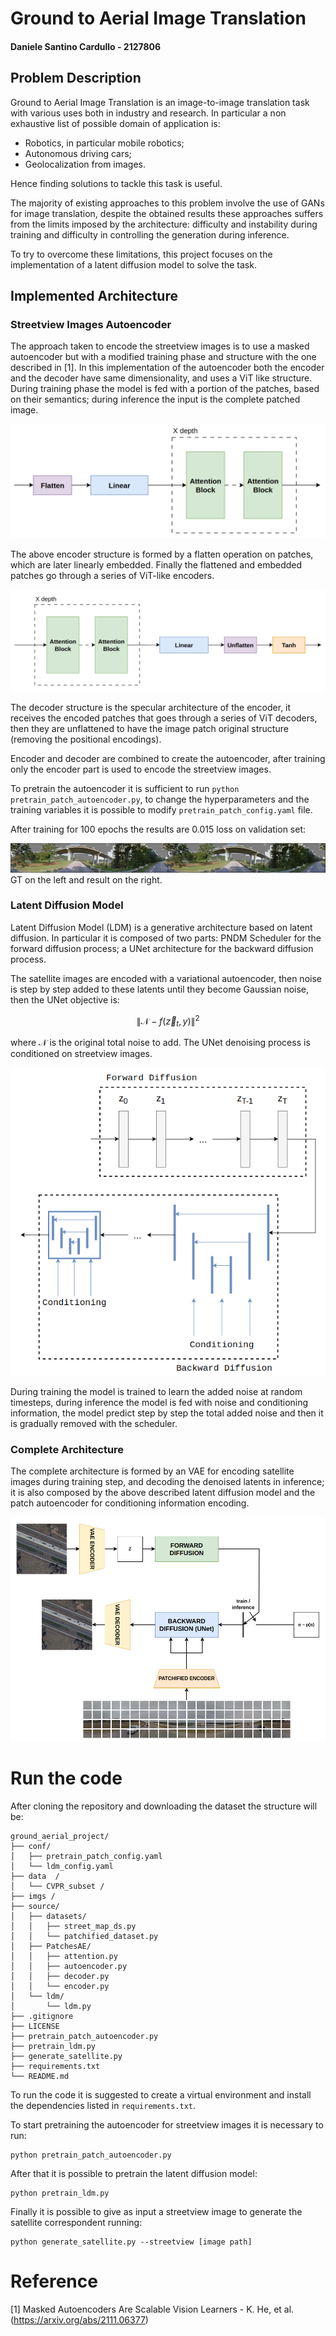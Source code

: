 # Ground to Aerial Image Translation
#### Daniele Santino Cardullo - 2127806

## Problem Description
Ground to Aerial Image Translation is an image-to-image translation task with various uses both in industry and research. In particular a non exhaustive list of possible domain of application is:
- Robotics, in particular mobile robotics;
- Autonomous driving cars;
- Geolocalization from images.

Hence finding solutions to tackle this task is useful.

The majority of existing approaches to this problem involve the use of GANs for image translation, despite the obtained results these approaches suffers from the limits imposed by the architecture: difficulty and instability during training and difficulty in controlling the generation during inference. 

To try to overcome these limitations, this project focuses on the implementation of a latent diffusion model to solve the task.

## Implemented Architecture
### Streetview Images Autoencoder
The approach taken to encode the streetview images is to use a masked autoencoder but with a modified training phase and structure with the one described in [1]. In this implementation of the autoencoder both the encoder and the decoder have same dimensionality, and uses a ViT like structure. During training phase the model is fed with a portion of the patches, based on their semantics; during inference the input is the complete patched image.

![Encoder Structure](imgs/encoder.png)

The above encoder structure is formed by a flatten operation on patches, which are later linearly embedded. Finally the flattened and embedded patches go through a series of ViT-like encoders.

![Decoder Structure](imgs/decoder.png)

The decoder structure is the specular architecture of the encoder, it receives the encoded patches that goes through a series of ViT decoders, then they are unflattened to have the image patch original structure (removing the positional encodings).

Encoder and decoder are combined to create the autoencoder, after training only the encoder part is used to encode the streetview images.

To pretrain the autoencoder it is sufficient to run `python pretrain_patch_autoencoder.py`, to change the hyperparameters and the training variables it is possible to modify `pretrain_patch_config.yaml` file.

After training for 100 epochs the results are $0.015$ loss on validation set:

![Final result](imgs/final_pretrain.png)
GT on the left and result on the right.

### Latent Diffusion Model
Latent Diffusion Model (LDM) is a generative architecture based on latent diffusion. In particular it is composed of two parts: PNDM Scheduler for the forward diffusion process; a UNet architecture for the backward diffusion process.

The satellite images are encoded with a variational autoencoder, then noise is step by step added to these latents until they become Gaussian noise, then the UNet objective is:

$$\| \mathcal N - f(\vec z_t, y) \|^2$$

where $\mathcal N$ is the original total noise to add. The UNet denoising process is conditioned on streetview images.

![Latent diffusion model](imgs/ldm.png)

During training the model is trained to learn the added noise at random timesteps, during inference the model is fed with noise and conditioning information, the model predict step by step the total added noise and then it is gradually removed with the scheduler.

### Complete Architecture
The complete architecture is formed by an VAE for encoding satellite images during training step, and decoding the denoised latents in inference; it is also composed by the above described latent diffusion model and the patch autoencoder for conditioning information encoding.

![Complete architecture](imgs/complete_architecture.png)

# Run the code
After cloning the repository and downloading the dataset the structure will be:

```
ground_aerial_project/
├── conf/
│   ├── pretrain_patch_config.yaml
│   └── ldm_config.yaml
├── data  /
│   └── CVPR_subset /
├── imgs /
├── source/
│   ├── datasets/
│   │   ├── street_map_ds.py
│   │   └── patchified_dataset.py
│   ├── PatchesAE/
│   │   ├── attention.py
│   │   ├── autoencoder.py
│   │   ├── decoder.py
│   │   └── encoder.py
│   └── ldm/
│       └── ldm.py
├── .gitignore
├── LICENSE
├── pretrain_patch_autoencoder.py
├── pretrain_ldm.py
├── generate_satellite.py
├── requirements.txt
└── README.md
```

To run the code it is suggested to create a virtual environment and install the dependencies listed in `requirements.txt`.

To start pretraining the autoencoder for streetview images it is necessary to run:

```
python pretrain_patch_autoencoder.py
```

After that it is possible to pretrain the latent diffusion model:

```
python pretrain_ldm.py
```

Finally it is possible to give as input a streetview image to generate the satellite correspondent running:

```
python generate_satellite.py --streetview [image path]
```

# Reference
[1] Masked Autoencoders Are Scalable Vision Learners - K. He, et al. (https://arxiv.org/abs/2111.06377)

